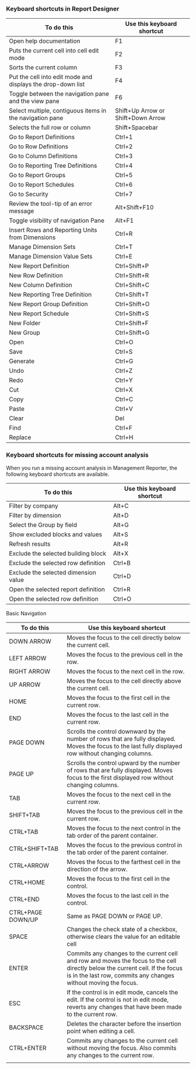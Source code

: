 ### Keyboard shortcuts in Report Designer

| **To do this** | **Use this keyboard shortcut** |
| --- | --- |
| Open help documentation | F1 |  
| Puts the current cell into cell edit mode | F2 |  
| Sorts the current column | F3|  
| Put the cell into edit mode and displays the drop-down list | F4 |  
| Toggle between the navigation pane and the view pane | F6 |  
| Select multiple, contiguous items in the navigation pane | Shift+Up Arrow or Shift+Down Arrow |  
| Selects the full row or column | Shift+Spacebar |  
| Go to Report Definitions | Ctrl+1 |  
| Go to Row Definitions | Ctrl+2 |  
| Go to Column Definitions | Ctrl+3 |  
| Go to Reporting Tree Definitions | Ctrl+4 |  
| Go to Report Groups | Ctrl+5 |  
| Go to Report Schedules | Ctrl+6 |  
| Go to Security | Ctrl+7 |  
| Review the tool-tip of an error message | Alt+Shift+F10 |  
| Toggle visibility of navigation Pane | Alt+F1 |  
| Insert Rows and Reporting Units from Dimensions | Ctrl+R |  
| Manage Dimension Sets | Ctrl+T |  
| Manage Dimension Value Sets | Ctrl+E |  
| New Report Definition | Ctrl+Shift+P |  
| New Row Definition | Ctrl+Shift+R |  
| New Column Definition | Ctrl+Shift+C |  
| New Reporting Tree Definition | Ctrl+Shift+T |  
| New Report Group Definition | Ctrl+Shift+O |  
| New Report Schedule | Ctrl+Shift+S |  
| New Folder | Ctrl+Shift+F |  
| New Group | Ctrl+Shift+G |  
| Open | Ctrl+O |  
| Save | Ctrl+S |  
| Generate | Ctrl+G |  
| Undo | Ctrl+Z |  
| Redo | Ctrl+Y |  
| Cut | Ctrl+X |  
| Copy | Ctrl+C |  
| Paste | Ctrl+V |  
| Clear | Del |  
| Find | Ctrl+F |  
| Replace | Ctrl+H |  

### Keyboard shortcuts for missing account analysis
When you run a missing account analysis in Management Reporter, the following keyboard shortcuts are available.

| **To do this** | **Use this keyboard shortcut** |
| --- | --- |
| Filter by company | Alt+C |
| Filter by dimension | Alt+D |
| Select the Group by field | Alt+G |
| Show excluded blocks and values | Alt+S |
| Refresh results | Alt+R |
| Exclude the selected building block | Alt+X |
| Exclude the selected row definition | Ctrl+B |
| Exclude the selected dimension value | Ctrl+D |
| Open the selected report definition | Ctrl+R |
| Open the selected row definition | Ctrl+O |

Basic Navigation

| **To do this** | **Use this keyboard shortcut** |
| --- | --- |
| DOWN ARROW | Moves the focus to the cell directly below the current cell. |
| LEFT ARROW | Moves the focus to the previous cell in the row. |
| RIGHT ARROW | Moves the focus to the next cell in the row. |
| UP ARROW | Moves the focus to the cell directly above the current cell.  |
| HOME | Moves the focus to the first cell in the current row. |
| END | Moves the focus to the last cell in the current row. |
| PAGE DOWN | Scrolls the control downward by the number of rows that are fully displayed. Moves the focus to the last fully displayed row without changing columns. |
| PAGE UP | Scrolls the control upward by the number of rows that are fully displayed. Moves focus to the first displayed row without changing columns. |
| TAB | Moves the focus to the next cell in the current row. |
| SHIFT+TAB | Moves the focus to the previous cell in the current row. |
| CTRL+TAB | Moves the focus to the next control in the tab order of the parent container.
| CTRL+SHIFT+TAB | Moves the focus to the previous control in the tab order of the parent container.
| CTRL+ARROW | Moves the focus to the farthest cell in the direction of the arrow. |
| CTRL+HOME | Moves the focus to the first cell in the control. |
| CTRL+END | Moves the focus to the last cell in the control. |
| CTRL+PAGE DOWN/UP | Same as PAGE DOWN or PAGE UP. |
| SPACE | Changes the check state of a checkbox, otherwise clears the value for an editable cell |
| ENTER | Commits any changes to the current cell and row and moves the focus to the cell directly below the current cell. If the focus is in the last row, commits any changes without moving the focus. |
| ESC | If the control is in edit mode, cancels the edit. If the control is not in edit mode, reverts any changes that have been made to the current row.
| BACKSPACE | Deletes the character before the insertion point when editing a cell. |
| CTRL+ENTER | Commits any changes to the current cell without moving the focus. Also commits any changes to the current row. |
|   |   |
